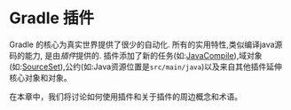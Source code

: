 # Gradle 插件

Gradle 的核心为真实世界提供了很少的自动化. 
所有的实用特性,类似编译java源码的能力, 是由*插件*提供的. 插件添加了新的任务(如:[JavaCompile](https://docs.gradle.org/current/dsl/org.gradle.api.tasks.compile.JavaCompile.html)),域对象(如:[SourceSet](https://docs.gradle.org/current/dsl/org.gradle.api.tasks.SourceSet.html)),公约(如:Java资源位置是`src/main/java`)以及来自其他插件延伸核心对象和对象。

在本章中，我们将讨论如何使用插件和关于插件的周边概念和术语。
